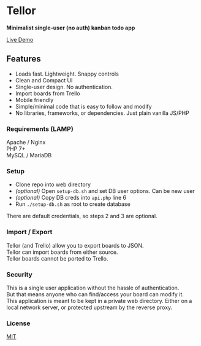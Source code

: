 # Tellor
__Minimalist single-user (no auth) kanban todo app__

[Live Demo](https://voldrixia.com/tellor/?b=18486f63be6bb5f2)

## Features
- Loads fast. Lightweight. Snappy controls
- Clean and Compact UI
- Single-user design. No authentication.
- Import boards from Trello
- Mobile friendly
- Simple/minimal code that is easy to follow and modify
- No libraries, frameworks, or dependencies. Just plain vanilla JS/PHP

### Requirements (LAMP)
Apache / Nginx\
PHP 7+\
MySQL / MariaDB

### Setup
- Clone repo into web directory
- _(optional)_ Open `setup-db.sh` and set DB user options. Can be new user
- _(optional)_ Copy DB creds into `api.php` line 6
- Run `./setup-db.sh` as root to create database

There are default credentials, so steps 2 and 3 are optional.

### Import / Export

Tellor (and Trello) allow you to export boards to JSON.\
Tellor can import boards from either source.\
Tellor boards cannot be ported to Trello.

### Security
This is a single user application without the hassle of authentication.\
But that means anyone who can find/access your board can modify it.\
This application is meant to be kept in a private web directory. Either on a local network server, or protected upstream by the reverse proxy.

### License
[MIT](LICENSE)

